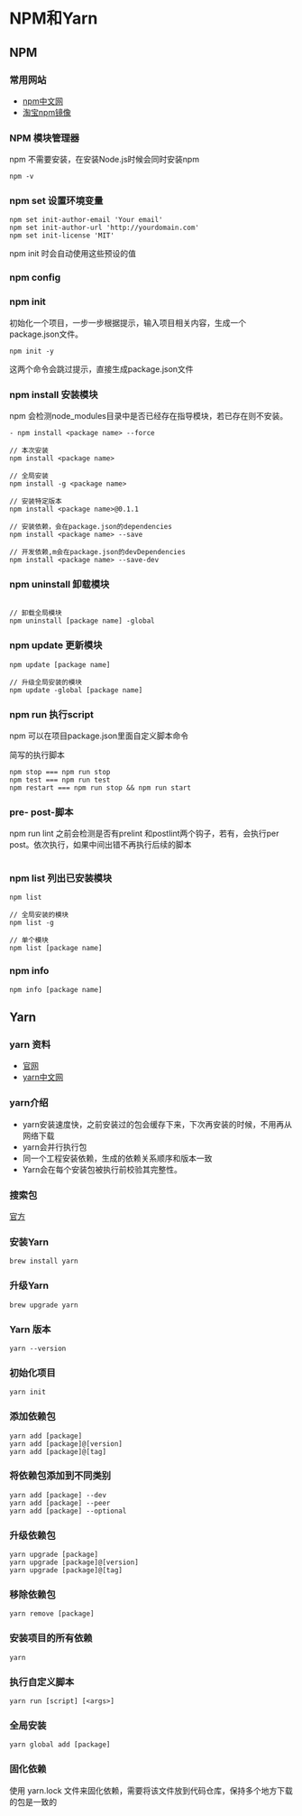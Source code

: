 # NPM和Yarn

## NPM

### 常用网站

* [npm中文网](https://www.npmjs.cn/)
* [淘宝npm镜像](https://npm.taobao.org/)

### NPM 模块管理器

npm 不需要安装，在安装Node.js时候会同时安装npm

```// 查看当前npm 版本
npm -v
```

### npm set 设置环境变量

```npm set init-author-name 'Your name'
npm set init-author-email 'Your email'
npm set init-author-url 'http://yourdomain.com'
npm set init-license 'MIT'
```

npm init 时会自动使用这些预设的值

### npm config

### npm init

初始化一个项目，一步一步根据提示，输入项目相关内容，生成一个package.json文件。

```npm init --yes
npm init -y
```

这两个命令会跳过提示，直接生成package.json文件

### npm install 安装模块

npm 会检测node_modules目录中是否已经存在指导模块，若已存在则不安装。

```// 强制重新安装
- npm install <package name> --force

// 本次安装
npm install <package name>

// 全局安装
npm install -g <package name>

// 安装特定版本
npm install <package name>@0.1.1

// 安装依赖，会在package.json的dependencies
npm install <package name> --save

// 开发依赖,m会在package.json的devDependencies
npm install <package name> --save-dev
```

### npm uninstall 卸载模块

```npm uninstall [package name]

// 卸载全局模块
npm uninstall [package name] -global
```

### npm update 更新模块

```// 升级当前项目的指定模块
npm update [package name]

// 升级全局安装的模块
npm update -global [package name]
```

### npm run 执行script

npm 可以在项目package.json里面自定义脚本命令

简写的执行脚本

```npm start === npm run start
npm stop === npm run stop
npm test === npm run test
npm restart === npm run stop && npm run start
```

### pre- post-脚本

npm run lint 之前会检测是否有prelint 和postlint两个钩子，若有，会执行per post。依次执行，如果中间出错不再执行后续的脚本

```npm run prelint && npm run lint && npm run postlint
```

### npm list 列出已安装模块

```// 当前项目所有模块
npm list

// 全局安装的模块
npm list -g

// 单个模块
npm list [package name]
```

### npm info

```// 查看摸个模块的具体信息
npm info [package name]
```

## Yarn

### yarn 资料

- [官网](https://yarnpkg.com/zh-Hans/docs)
- [yarn中文网](https://yarn.bootcss.com/)

### yarn介绍

* yarn安装速度快，之前安装过的包会缓存下来，下次再安装的时候，不用再从网络下载
* yarn会并行执行包
* 同一个工程安装依赖，生成的依赖关系顺序和版本一致
* Yarn会在每个安装包被执行前校验其完整性。

### 搜索包

[官方](https://yarnpkg.com/zh-Hans/packages)

### 安装Yarn

```shell
brew install yarn
```

### 升级Yarn

```shell
brew upgrade yarn
```

### Yarn 版本

```shell
yarn --version
```

### 初始化项目

```shell
yarn init
```

### 添加依赖包

```shell
yarn add [package]
yarn add [package]@[version]
yarn add [package]@[tag]
```

### 将依赖包添加到不同类别

```shell
yarn add [package] --dev
yarn add [package] --peer
yarn add [package] --optional
```

### 升级依赖包

```shell
yarn upgrade [package]
yarn upgrade [package]@[version]
yarn upgrade [package]@[tag]
```

### 移除依赖包

```shell
yarn remove [package]
```

### 安装项目的所有依赖

```shell
yarn
```

### 执行自定义脚本

```shell
yarn run [script] [<args>]
```

### 全局安装

```shell
yarn global add [package]
```

### 固化依赖

使用 yarn.lock 文件来固化依赖，需要将该文件放到代码仓库，保持多个地方下载的包是一致的
